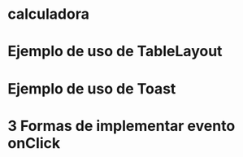 # calculadora
# Ejemplo de uso de TableLayout
# Ejemplo de uso de Toast
# 3 Formas de implementar evento onClick
